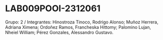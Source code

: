 # LAB009POOI-2312061
Grupo: 2 /
Integrantes: 
Hinostroza Tinoco, Rodrigo Alonso; 
Muñoz Herrera, Adriana Ximena; 
Ordoñez Ramos, Francheska Hittomy; 
Palomino Lujan, Nheiel William; 
Pérez Gonzales, Alessandro Gustavo.
